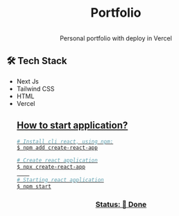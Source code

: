 <h1 align="center"> Portfolio </h1>
<a href="https://alissonthx-portfolio.vercel.app"><img src="./src/Assets/img/readme-img.png" alt="" /></a>
<p align="center"> Personal portfolio with deploy in Vercel</p>

<h2>🛠️ Tech Stack</h2>
<ul>
<li>
Next Js
</li>	
<li>
Tailwind CSS
</li>
<li>
HTML
</li>
<li>
Vercel
</li>
<u>
	
<h2> How to start application?</h2>
	
```bash
# Install cli react, using npm:
$ npm add create-react-app

# Create react application
$ npx create-react-app
	
# Starting react application
$ npm start
```

<h3 align="center"> 
	Status: 🚀 Done
</h3>
